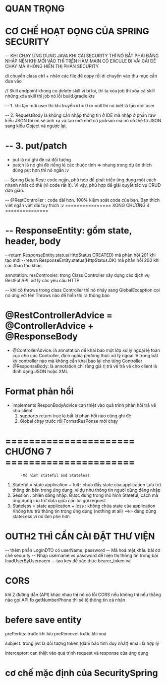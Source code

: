 # QUAN TRỌNG 
# CƠ CHẾ HOẠT ĐỌNG CỦA SPRING SECURITY
 -- KHI CHẠY ỨNG DỤNG JAVA KHI CÀI SECURITY THÌ NÓ BẮT PHẢI ĐĂNG NHẬP NÊN KHI MỚI VÀO THÌ
 TRÊN HÀM MAIN CÓ EXCULE ĐI VÀI CÁI ĐỂ CHẠY MÀ KHÔNG HIỂN THỊ PHẦN SECURITY

di chuyển class ctrl + nhân các file để copy rồi di chuyển vào thư mục cần đưa vào 

// Skill endpoint khong co delete skill vi bi loi, thì ta xóa job thì xóa cả skill những xóa skill thì job nó lỗi 
build.gradle.kts             


-- 1. khi tạo mới user thì khi truyền id = 0 or null thì nó biêt là tạo mới user

-- 2. RequestBody là không cần nhập thông tin ở IDE mà nhập ở phần raw kiểu JSON thì nó sẽ ánh xạ và tạo mới nhờ có jackson mà nó có thể từ JSON sang kiểu Object và ngược lại, 

# -- 3. put/patch
  - put là nó ghi đè cả đối tượng
  - patch là nó ghi đè riếng lẻ các thuộc tính
  => nhưng trong dự án thích dùng put hơn thì nó ngắn :v

-- Spring Data Rest: code ngắn, phù hợp để phát triển ứng dụng một cách nhanh nhất có
thể (vì code rất ít). Vì vậy, phù hợp để giải quyết tác vụ CRUD đơn giản.

-- @RestController : code dài hơn. 100% kiểm soát code của bạn. Bạn thích viết ngắn viết
dài tùy thích :v
     ================ XONG CHƯƠNG 4  ===============

# -- ResponseEntity: gồm state, header, body  

   --return ResponseEntity.status(HttpStatus.CREATED) mã phản hồi 201 khi tạo mới
   --return ResponseEntity.status(HttpStatus.OK) mã phản hồi 200 khi các thao tác khác

annotation: resControoler: trong Class Controller xây dựng các dịch vụ RestFul API, xử lý các yêu cầu HTTP

-- khi có throws trong class Controller thì nó nhảy sang GlobalException coi nó ứng với tên Throws nào để hiển thị ra thông báo

 # @RestControllerAdvice = @ControllerAdvice + @ResponseBody

  + @ControllerAdvice: là annotation để khai báo một lớp xử lý ngoại lệ toàn cục cho các Controller, định nghĩa phương thức xử lý ngoại lệ trong bất kỳ controller nào mà không cần khai báo lại cho từng Controller
  + @ResponseBody: là annotation chỉ rằng giá rị trả về trả về cho client là đinh dạng JSON hoặc XML 

# Format phản hồi
  + implements ResponBodyAdvice can thiệt vào quá trình phản hồi trả vể cho client
    1. supports return true là bất kì phản hồi nào cũng ghi đè
    2. Global chạy trước rồi FormatResPonse mới chạy

# ====================== CHƯƠNG 7 ======================
           -Mô hình stateful and Stateless
1. Stateful = state application + full : chứa đầy state của application
Lưu trữ thông tin bên trong ứng dụng, ví dụ như thông tin người dùng đăng nhập
2. Session : phiên đăng nhập. Được dùng trong mô hình Stateful, cách mà ứng dụng lưu
trữ data giữa các lợi gọi request
3. Stateless = state application + less : không chứa state của application  
Không lưu trữ thông tin trong ứng dụng (nothing at all) 
 ==>> đang dùng stateLess  vì nó làm phe hơn

 # OUTH2 THÌ CẦN CÀI ĐẶT THƯ VIỆN 

-- thêm phần LoginDTO có userName, password
-- Mã hoá mật khẩu bài cơ chế security
-- Nhập username vs password để hiện thị thông tin trong bài loadUserByUsernaem
-- tạo key để xác thực bearer_token và 
# CORS 
 khi 2 đường dẫn (API) khác nhau thì nó có lỗi CORS nếu không thì
 nếu thằng nào gọi API fb getNumberPhone thì sẽ lộ thông tin cá nhân


# befere save entity

prePertits: trước khi lưu
preRemove: trước khi xoá


subject: trong jwt là đối tượng token (đảm bảo tính duy nhất) email là hợp lý

interceptor: can thiệt vào quá trình request và response của ứng dụng 


# cơ chế mặc định của SecuritySpring

